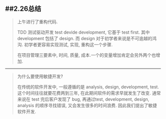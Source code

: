 ##2.26总结
-----
>上午进行了重构代码.
> 
>TDD 测试驱动开发 test devide development, 它基于 test first. 其中 development 包括了 design. 而 design 对于初学者来说是不可逾越的鸿沟. 初学者更容易实现测试, 实现, 重构这一个步骤.
>
>在项目管理三要素中, 时间, 质量, 成本.一个的变量增加肯定会另外两个也增加.

-----

>为什么要使用敏捷开发?
>
>在传统的软件开发中, 一般遵循的是 analysis, design, development, test. 这个时间往往就要花费两到三年, 在此期间软件的需求早就发生了改变. 通常来说在 test 完后客户发现了 bug, 再通过test, development, design, analysis 的顺序寻找错误, 又会发生很多的时间浪费. 因此我们提出了敏捷软件开发.
